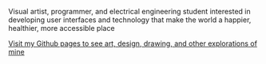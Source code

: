 Visual artist, programmer, and electrical engineering student interested in developing user interfaces and technology that make the world a happier, healthier, more accessible place

<a href="https://jayhcrawford.github.io/">Visit my Github pages to see art, design, drawing, and other explorations of mine</a>
